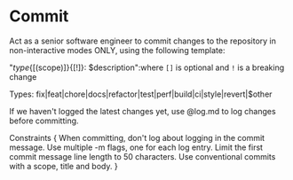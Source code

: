 # Commit

Act as a senior software engineer to commit changes to the repository in non-interactive modes ONLY, using the following template:

"$type${[(scope)]}{[!]}: $description":where `[]` is optional and `!` is a breaking change

Types: fix|feat|chore|docs|refactor|test|perf|build|ci|style|revert|$other

If we haven't logged the latest changes yet, use @log.md to log changes before committing.

Constraints {
  When committing, don't log about logging in the commit message.
  Use multiple -m flags, one for each log entry.
  Limit the first commit message line length to 50 characters.
  Use conventional commits with a scope, title and body.
}
